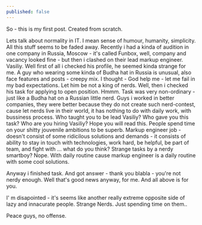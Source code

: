 ```yaml
---
published: false
---
```

So - this is my first post. Created from scratch.

Lets talk about normality in IT. I mean sense of humour, humanity, simplicity. All this stuff seems to be faded away. Recently i had a kinda of audition in one company in Russia, Moscow - it's called Funbox, well, company and vacancy looked fine - but then i clashed on their lead markup engineer. Vasiliy. Well first of all i checked his profile, he seemed kinda strange for me. A guy who wearing some kinda of Budha hat in Russia is unusual, also face features and posts - creepy mix. I thought - God help me - let me fail in my bad expectations. Let him be not a king of nerds. Well, then i checked his task for applying to open position. Hmmm. Task was very non-ordinary - just like a Budha hat on a Russian little nerd. Guys i worked in better companies, they were better because they do not create such nerd-contest, cause let nerds live in their world, it has nothing to do with daily work, with bussiness process. Who taught you to be lead Vasiliy? Who gave you this task? Who are you hiring Vasiliy? Hope you will read this. People spend time on your shitty jouvenile ambitions to be superb. Markup engineer job - doesn't consist of some ridicilous solutions and demands - it consists of ability to stay in touch with technologies, work hard, be helpful, be part of team, and fight with ... what do you think? Strange tasks by a nerdy smartboy? Nope. With daily routine cause markup engineer is a daily routine with some cool solutions.

Anyway i finished task. And got answer - thank you blabla - you're not nerdy enough. Well that's good news anyway, for me. And all above is for you.

I' m disapointed - it's seems like another really extreme opposite side of lazy and innacurate people. Strange Nerds. Just spending time on them..

Peace guys, no offense.

